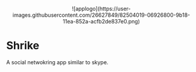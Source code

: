 <p align="center">
  ![applogo](https://user-images.githubusercontent.com/26627849/82504019-06926800-9b18-11ea-852a-acfb2de837e0.png)
</p>

# Shrike
A social netwokring app similar to skype.
